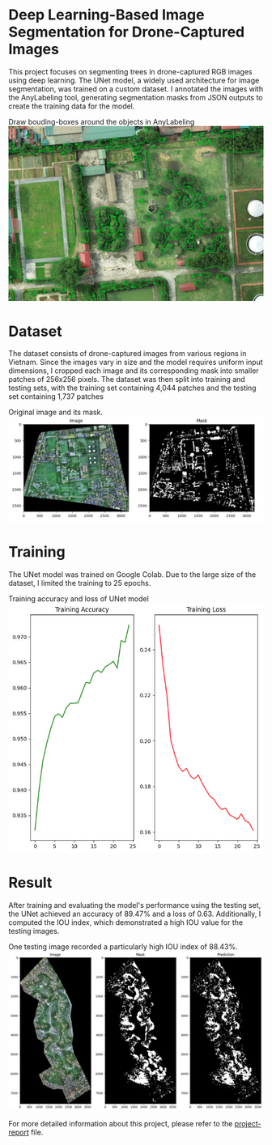 # Deep Learning-Based Image Segmentation for Drone-Captured Images
This project focuses on segmenting trees in drone-captured RGB images using deep learning. The UNet model, a widely used architecture for image segmentation, was trained on a custom dataset. I annotated the images with the AnyLabeling tool, generating segmentation masks from JSON outputs to create the training data for the model.

Draw bouding-boxes around the objects in AnyLabeling
![](AnyLabeling_labeling.png)

# Dataset
The dataset consists of drone-captured images from various regions in Vietnam. Since the images vary in size and the model requires uniform input dimensions, I cropped each image and its corresponding mask into smaller patches of 256x256 pixels. The dataset was then split into training and testing sets, with the training set containing 4,044 patches and the testing set containing 1,737 patches

Original image and its mask.
![](org_image_and_mask.jpg)

# Training
The UNet model was trained on Google Colab. Due to the large size of the dataset, I limited the training to 25 epochs.

Training accuracy and loss of UNet model
![](accuracy_loss.jpg)

# Result
After training and evaluating the model's performance using the testing set, the UNet achieved an accuracy of 89.47% and a loss of 0.63. Additionally, I computed the IOU index, which demonstrated a high IOU value for the testing images.

One testing image recorded a particularly high IOU index of 88.43%.
![](infer_image.jpg)

For more detailed information about this project, please refer to the [project-report](project_report.pdf) file.